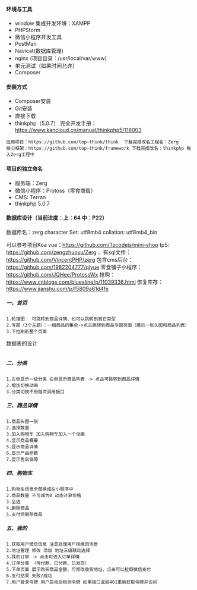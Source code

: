 #### 环境与工具
- window 集成开发环境：XAMPP
- PHPStorm
- 微信小程序开发工具
- PostMan
- Navicat(数据库管理)
- nginx (项目目录：/usr/local/var/www)
- 单元测试（如果时间允许）
- Composer

#### 安装方式
- Composer安装
- Git安装
- 直接下载
- thinkphp（5.0.7） 完全开发手册：https://www.kancloud.cn/manual/thinkphp5/118003
```
应用项目：https://github.com/top-think/think  下载完成改名工程名：Zerg
核心框架：https://github.com/top-think/framework 下载完成改名：thinkphp 拖入Zerg工程中
```

#### 项目的独立命名
- 服务端：Zerg
- 微信小程序：Protoss（零食商贩）
- CMS: Terran
- thinkphp 5.0.7


#### 数据库设计（当前进度：上：64 中：P22）
数据库名：zerg
character Set: utf8mb4
collation: utf8mb4_bin

可以参考项目Koa vue：https://github.com/Tzcodejs/mini-shop
tp5: https://github.com/zengzhuoyu/Zerg 、有sql文件：https://github.com/VincentPHP/zerg 包含cms后台：https://github.com/1982204777/qiyue
零食铺子小程序：https://github.com/JQHee/ProtossWx
抢购：https://www.cnblogs.com/bluealine/p/11039336.html
恢复库存：https://www.jianshu.com/p/f5809a61d4fe

##### 一、首页
```
1.轮播图： 可跳转到商品详情、也可以跳转到其它类型
2.专题（3个主题）：一组商品的集合->点击跳转到商品专题页面（展示一张头图和商品列表）
3.下拉刷新整个页面
```
数据表的设计
```
```
##### 二、分类
```
1.左侧显示一级分类 右侧显示商品列表 -> 点击可跳转到商品详情
2.增加切换动画
3.分类切换不用每次调用接口
```
##### 三、商品详情
```
1.商品头图一张
2.选择数量
3.加入购物车 加入购物车加入一个动画
4.显示商品概要
5.显示商品详情
6.显示产品参数
7.显示售后保障
```
##### 四、购物车
```
1.购物车信息全部换成在小程序中
2.商品数量 不可减为0 动态计算价格
3.全选
4.删除商品
5.支付后删除商品
```

##### 五、我的
```
1.获取用户微信信息 注意处理用户拒绝的场景
2.地址管理 修改 添加 地址三级联动选择
3.我的订单 -> 点击可进入订单详情
4.订单分类 （待付款、已付款、已发货）
5.下单页面 展示购买商品金额、可修改收货地址、点击可以拉取微信支付
6.支付结果 失败/成功
7.用户登录令牌 用户启动后检测令牌 如果接口返回401重新获取令牌并访问
```



